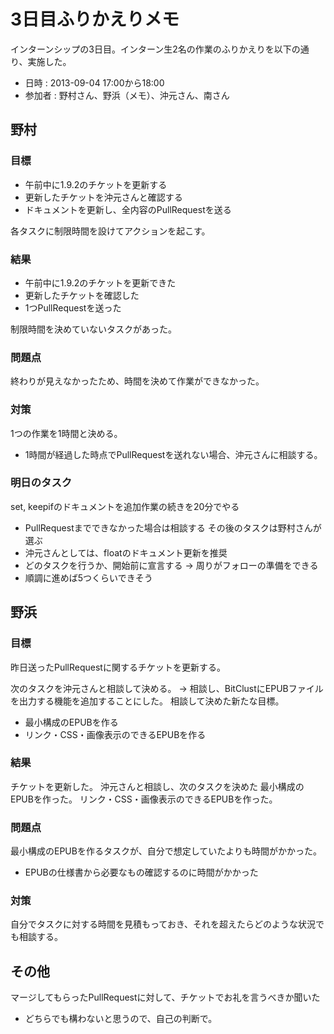 # 3日目ふりかえりメモ

インターンシップの3日目。インターン生2名の作業のふりかえりを以下の通り、実施した。

- 日時 : 2013-09-04 17:00から18:00
- 参加者 : 野村さん、野浜（メモ）、沖元さん、南さん

## 野村
### 目標

- 午前中に1.9.2のチケットを更新する
- 更新したチケットを沖元さんと確認する
- ドキュメントを更新し、全内容のPullRequestを送る

各タスクに制限時間を設けてアクションを起こす。

### 結果

- 午前中に1.9.2のチケットを更新できた
- 更新したチケットを確認した
- 1つPullRequestを送った

制限時間を決めていないタスクがあった。

### 問題点

終わりが見えなかったため、時間を決めて作業ができなかった。


### 対策

1つの作業を1時間と決める。
- 1時間が経過した時点でPullRequestを送れない場合、沖元さんに相談する。

### 明日のタスク
set, keepifのドキュメントを追加作業の続きを20分でやる
- PullRequestまでできなかった場合は相談する
その後のタスクは野村さんが選ぶ
- 沖元さんとしては、floatのドキュメント更新を推奨
- どのタスクを行うか、開始前に宣言する -> 周りがフォローの準備をできる
- 順調に進めば5つくらいできそう

## 野浜

### 目標

昨日送ったPullRequestに関するチケットを更新する。

次のタスクを沖元さんと相談して決める。
-> 相談し、BitClustにEPUBファイルを出力する機能を追加することにした。
相談して決めた新たな目標。
- 最小構成のEPUBを作る
- リンク・CSS・画像表示のできるEPUBを作る

### 結果

チケットを更新した。
沖元さんと相談し、次のタスクを決めた
最小構成のEPUBを作った。
リンク・CSS・画像表示のできるEPUBを作った。

### 問題点

最小構成のEPUBを作るタスクが、自分で想定していたよりも時間がかかった。
- EPUBの仕様書から必要なもの確認するのに時間がかかった

### 対策

自分でタスクに対する時間を見積もっておき、それを超えたらどのような状況でも相談する。

## その他

マージしてもらったPullRequestに対して、チケットでお礼を言うべきか聞いた
- どちらでも構わないと思うので、自己の判断で。
